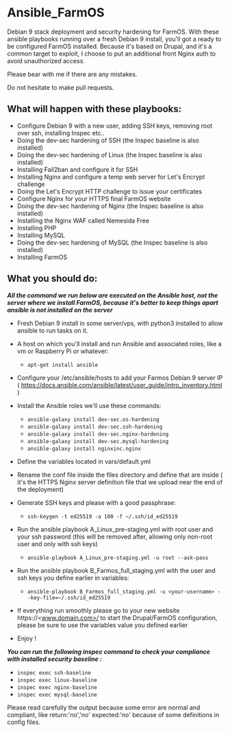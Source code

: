 # Ansible_FarmOS
Debian 9 stack deployment and security hardening for FarmOS. With these ansible playbooks running over a fresh Debian 9 install, you'll got a ready to be configured FarmOS installed. Because it's based on Drupal, and it's a common target to exploit, I choose to put an additional front Nginx auth to avoid unauthorized access.

Please bear with me if there are any mistakes.

Do not hesitate to make pull requests.


## What will happen with these playbooks:

- Configure Debian 9 with a new user, adding SSH keys, removing root over ssh, installing Inspec etc..
- Doing the dev-sec hardening of SSH (the Inspec baseline is also installed)
- Doing the dev-sec hardening of Linux (the Inspec baseline is also installed)
- Installing Fail2ban and configure it for SSH
- Installing Nginx and configure a temp web server for Let's Encrypt challenge
- Doing the Let's Encrypt HTTP challenge to issue your certificates
- Configure Nginx for your HTTPS final FarmOS website
- Doing the dev-sec hardening of Nginx (the Inspec baseline is also installed)
- Installing the Nginx WAF called Nemesida Free
- Installing PHP
- Installing MySQL
- Doing the dev-sec hardening of MySQL (the Inspec baseline is also installed)
- Installing FarmOS


## What you should do:

***All the command we run below are executed on the Ansible host, not the server where we install FarmOS, because it's better to keep things apart ansible is not installed on the server***

- Fresh Debian 9 install in some server/vps, with python3 installed to allow ansible to run tasks on it.

- A host on which you'll install and run Ansible and associated roles, like a vm or Raspberry Pi or whatever:
  - ``apt-get install ansible``

- Configure your /etc/ansible/hosts to add your Farmos Debian 9 server IP ( https://docs.ansible.com/ansible/latest/user_guide/intro_inventory.html )

- Install the Ansible roles we'll use these commands:
  - ``ansible-galaxy install dev-sec.os-hardening``
  - ``ansible-galaxy install dev-sec.ssh-hardening``
  - ``ansible-galaxy install dev-sec.nginx-hardening``
  - ``ansible-galaxy install dev-sec.mysql-hardening``
  - ``ansible-galaxy install nginxinc.nginx``

- Define the variables located in vars/default.yml

- Rename the conf file inside the files directory and define <variables> that are inside ( it's the HTTPS Nginx server definition file that we upload near the end of the deployment)

- Generate SSH keys and please with a good passphrase:
  - ``ssh-keygen -t ed25519 -a 100 -f ~/.ssh/id_ed25519``

- Run the ansible playbook A_Linux_pre-staging.yml with root user and your ssh password (this will be removed after, allowing only non-root user and only with ssh keys)
  - ``ansible-playbook A_Linux_pre-staging.yml -u root --ask-pass``

- Run the ansible playbook B_Farmos_full_staging.yml with the user and ssh keys you define earlier in variables:
  - ``ansible-playbook B_Farmos_full_staging.yml -u <your-username> --key-file=~/.ssh/id_ed25519``

- If everything run smoothly please go to your new website https://<www.domain.com>/ to start the Drupal/FarmOS configuration, please be sure to use the variables value you defined earlier

- Enjoy !


***You can run the following inspec command to check your compliance with installed security baseline :***

- ``inspec exec ssh-baseline``
- ``inspec exec linux-baseline``
- ``inspec exec nginx-baseline``
- ``inspec exec mysql-baseline``

Please read carefully the output because some error are normal and compliant, like return:'no','no' expected:'no' because of some definitions in config files.
